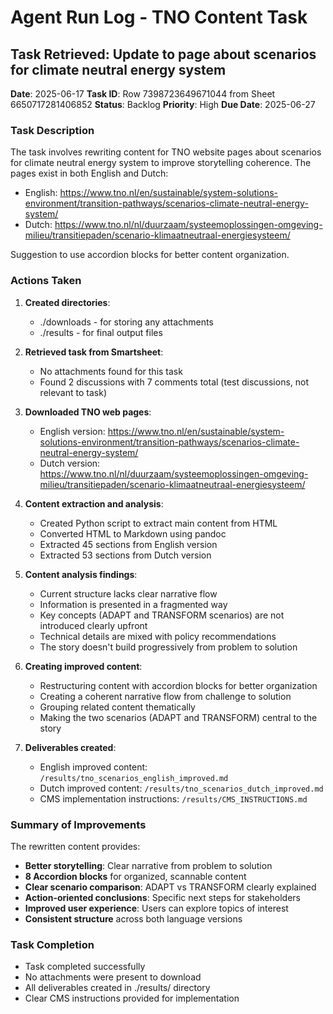 # Agent Run Log - TNO Content Task

## Task Retrieved: Update to page about scenarios for climate neutral energy system

**Date**: 2025-06-17
**Task ID**: Row 7398723649671044 from Sheet 6650717281406852
**Status**: Backlog
**Priority**: High
**Due Date**: 2025-06-27

### Task Description
The task involves rewriting content for TNO website pages about scenarios for climate neutral energy system to improve storytelling coherence. The pages exist in both English and Dutch:
- English: https://www.tno.nl/en/sustainable/system-solutions-environment/transition-pathways/scenarios-climate-neutral-energy-system/
- Dutch: https://www.tno.nl/nl/duurzaam/systeemoplossingen-omgeving-milieu/transitiepaden/scenario-klimaatneutraal-energiesysteem/

Suggestion to use accordion blocks for better content organization.

### Actions Taken

1. **Created directories**:
   - ./downloads - for storing any attachments
   - ./results - for final output files

2. **Retrieved task from Smartsheet**:
   - No attachments found for this task
   - Found 2 discussions with 7 comments total (test discussions, not relevant to task)

3. **Downloaded TNO web pages**:
   - English version: https://www.tno.nl/en/sustainable/system-solutions-environment/transition-pathways/scenarios-climate-neutral-energy-system/
   - Dutch version: https://www.tno.nl/nl/duurzaam/systeemoplossingen-omgeving-milieu/transitiepaden/scenario-klimaatneutraal-energiesysteem/

4. **Content extraction and analysis**:
   - Created Python script to extract main content from HTML
   - Converted HTML to Markdown using pandoc
   - Extracted 45 sections from English version
   - Extracted 53 sections from Dutch version

5. **Content analysis findings**:
   - Current structure lacks clear narrative flow
   - Information is presented in a fragmented way
   - Key concepts (ADAPT and TRANSFORM scenarios) are not introduced clearly upfront
   - Technical details are mixed with policy recommendations
   - The story doesn't build progressively from problem to solution

6. **Creating improved content**:
   - Restructuring content with accordion blocks for better organization
   - Creating a coherent narrative flow from challenge to solution
   - Grouping related content thematically
   - Making the two scenarios (ADAPT and TRANSFORM) central to the story

7. **Deliverables created**:
   - English improved content: `/results/tno_scenarios_english_improved.md`
   - Dutch improved content: `/results/tno_scenarios_dutch_improved.md`
   - CMS implementation instructions: `/results/CMS_INSTRUCTIONS.md`

### Summary of Improvements

The rewritten content provides:
- **Better storytelling**: Clear narrative from problem to solution
- **8 Accordion blocks** for organized, scannable content
- **Clear scenario comparison**: ADAPT vs TRANSFORM clearly explained
- **Action-oriented conclusions**: Specific next steps for stakeholders
- **Improved user experience**: Users can explore topics of interest
- **Consistent structure** across both language versions

### Task Completion
- Task completed successfully
- No attachments were present to download
- All deliverables created in ./results/ directory
- Clear CMS instructions provided for implementation
